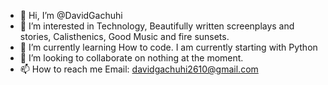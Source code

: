 - 👋 Hi, I’m @DavidGachuhi
- 👀 I’m interested in Technology, Beautifully written screenplays and stories, Calisthenics, Good Music and fire sunsets.
- 🌱 I’m currently learning How to code. I am currently starting with Python
- 💞️ I’m looking to collaborate on nothing at the moment.
- 📫 How to reach me Email: davidgachuhi2610@gmail.com
<!---
DavidGachuhi/DavidGachuhi is a ✨ special ✨ repository because its `README.md` (this file) appears on your GitHub profile.
You can click the Preview link to take a look at your changes.
--->
